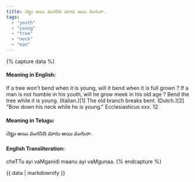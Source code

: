 ```yaml
---
title: చెట్టు అయి వంగనిది మాను అయి వంగునా.
tags:
  - "youth"
  - "young"
  - "tree"
  - "neck"
  - "man"
---
```


{% capture data %}
#### Meaning in English:
If a tree won't bend when it is young, will it bend when it is full grown ?
If a man is not humble in his youth, will he grow meek in his old age ?
Bend the tree while it is young. (Italian.)[1]
The old branch breaks bent. (Dutch.)[2]
"Bow down his neck while he is young." Ecclesiasticus xxx. 12.

#### Meaning in Telugu:
చెట్టు అయి వంగనిది మాను అయి వంగునా.

#### English Transliteration:
cheTTu ayi vaMganidi maanu ayi vaMgunaa.
{% endcapture %}

{{ data | markdownify }}

